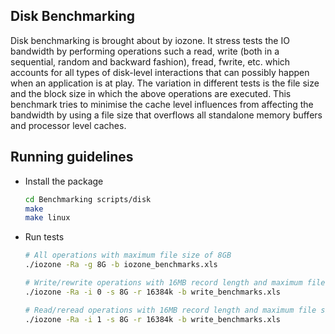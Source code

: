 ## Disk Benchmarking

Disk benchmarking is brought about by iozone. It stress tests the IO bandwidth by performing operations such a read, write (both in a sequential, random and backward fashion), fread, fwrite, etc. which accounts for all types of disk-level interactions that can possibly happen when an application is at play. The variation in different tests is the file size and the block size in which the above operations are executed. This benchmark tries to minimise the cache level influences from affecting the bandwidth by using a file size that overflows all standalone memory buffers and processor level caches.

## Running guidelines
* Install the package
    ```bash
    cd Benchmarking scripts/disk
    make
    make linux
    ```
* Run tests
    ```bash
    # All operations with maximum file size of 8GB
    ./iozone -Ra -g 8G -b iozone_benchmarks.xls

    # Write/rewrite operations with 16MB record length and maximum file size of 8GB
    ./iozone -Ra -i 0 -s 8G -r 16384k -b write_benchmarks.xls

    # Read/reread operations with 16MB record length and maximum file size of 8GB
    ./iozone -Ra -i 1 -s 8G -r 16384k -b write_benchmarks.xls
    ```